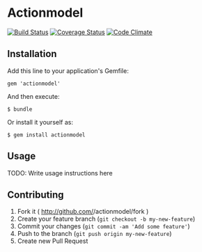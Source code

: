 # Actionmodel

[![Build Status](https://travis-ci.org/maxkazar/actionmodel.png?branch=master)](https://travis-ci.org/maxkazar/actionmodel) [![Coverage Status](https://coveralls.io/repos/maxkazar/actionmodel/badge.png)](https://coveralls.io/r/maxkazar/actionmodel) [![Code Climate](https://codeclimate.com/repos/52f8ba86e30ba04a62003cdb/badges/84d12fb736e9a2d3331b/gpa.png)](https://codeclimate.com/repos/52f8ba86e30ba04a62003cdb/feed)

## Installation

Add this line to your application's Gemfile:

    gem 'actionmodel'

And then execute:

    $ bundle

Or install it yourself as:

    $ gem install actionmodel

## Usage

TODO: Write usage instructions here

## Contributing

1. Fork it ( http://github.com/<my-github-username>/actionmodel/fork )
2. Create your feature branch (`git checkout -b my-new-feature`)
3. Commit your changes (`git commit -am 'Add some feature'`)
4. Push to the branch (`git push origin my-new-feature`)
5. Create new Pull Request
